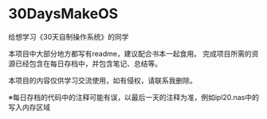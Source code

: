 # 30DaysMakeOS
给想学习《30天自制操作系统》的同学

本项目中大部分地方都写有readme，建议配合书本一起食用。
完成项目所需的资源已经包含在每日存档中，并包含笔记、总结等。

本项目的内容仅供学习交流使用，如有侵权，请联系我删除。

※每日存档的代码中的注释可能有误，以最后一天的注释为准，例如ipl20.nas中的写入内存区域